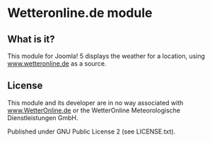 # Wetteronline.de module

## What is it?

This module for Joomla! 5 displays the weather for a location, using www.wetteronline.de as a source.

## License

This module and its developer are in no way associated with www.WetterOnline.de or the WetterOnline Meteorologische Dienstleistungen GmbH.

Published under GNU Public License 2 (see LICENSE.txt).
